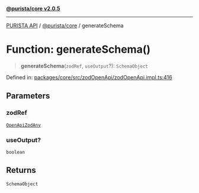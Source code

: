 [**@purista/core v2.0.5**](../README.md)

***

[PURISTA API](../../../packages.md) / [@purista/core](../README.md) / generateSchema

# Function: generateSchema()

> **generateSchema**(`zodRef`, `useOutput`?): `SchemaObject`

Defined in: [packages/core/src/zodOpenApi/zodOpenApi.impl.ts:416](https://github.com/puristajs/purista/blob/master/packages/core/src/zodOpenApi/zodOpenApi.impl.ts#L416)

## Parameters

### zodRef

[`OpenApiZodAny`](../interfaces/OpenApiZodAny.md)

### useOutput?

`boolean`

## Returns

`SchemaObject`
